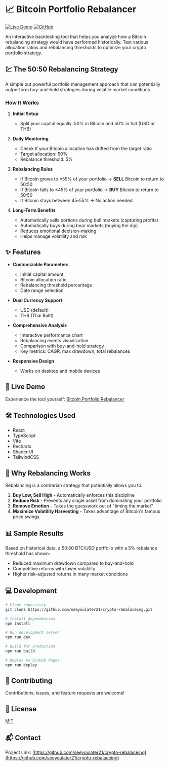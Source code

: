 # 📈 Bitcoin Portfolio Rebalancer

[![Live Demo](https://img.shields.io/badge/Demo-Live%20Site-blue?style=for-the-badge&logo=github)]([https://seeyoulater21.github.io/crypto-rebalaceing/](https://seeyoulater21.github.io/crypto-rebalancing/))
[![GitHub](https://img.shields.io/github/license/seeyoulater21/crypto-rebalaceing?style=for-the-badge)](https://github.com/seeyoulater21/crypto-rebalaceing)

An interactive backtesting tool that helps you analyze how a Bitcoin rebalancing strategy would have performed historically. Test various allocation ratios and rebalancing thresholds to optimize your crypto portfolio strategy.

## 💹 The 50:50 Rebalancing Strategy

A simple but powerful portfolio management approach that can potentially outperform buy-and-hold strategies during volatile market conditions.

### How It Works

1. **Initial Setup**
   - Split your capital equally: 50% in Bitcoin and 50% in fiat (USD or THB)

2. **Daily Monitoring**
   - Check if your Bitcoin allocation has drifted from the target ratio
   - Target allocation: 50%
   - Rebalance threshold: 5%

3. **Rebalancing Rules**
   - If Bitcoin grows to ≥55% of your portfolio → **SELL** Bitcoin to return to 50:50
   - If Bitcoin falls to ≤45% of your portfolio → **BUY** Bitcoin to return to 50:50 
   - If Bitcoin stays between 45-55% → No action needed

4. **Long-Term Benefits**
   - Automatically sells portions during bull markets (capturing profits)
   - Automatically buys during bear markets (buying the dip)
   - Reduces emotional decision-making
   - Helps manage volatility and risk

## ✨ Features

- **Customizable Parameters**
  - Initial capital amount
  - Bitcoin allocation ratio
  - Rebalancing threshold percentage
  - Date range selection

- **Dual Currency Support**
  - USD (default)
  - THB (Thai Baht)

- **Comprehensive Analysis**
  - Interactive performance chart
  - Rebalancing events visualization
  - Comparison with buy-and-hold strategy
  - Key metrics: CAGR, max drawdown, total rebalances

- **Responsive Design**
  - Works on desktop and mobile devices

## 🚀 Live Demo

Experience the tool yourself: [Bitcoin Portfolio Rebalancer](https://seeyoulater21.github.io/crypto-rebalaceing/)

## 🛠️ Technologies Used

- React
- TypeScript
- Vite
- Recharts
- ShadcnUI
- TailwindCSS

## 🧠 Why Rebalancing Works

Rebalancing is a contrarian strategy that potentially allows you to:

1. **Buy Low, Sell High** - Automatically enforces this discipline
2. **Reduce Risk** - Prevents any single asset from dominating your portfolio
3. **Remove Emotion** - Takes the guesswork out of "timing the market"
4. **Maximize Volatility Harvesting** - Takes advantage of Bitcoin's famous price swings

## 📊 Sample Results

Based on historical data, a 50:50 BTC/USD portfolio with a 5% rebalance threshold has shown:

- Reduced maximum drawdown compared to buy-and-hold
- Competitive returns with lower volatility
- Higher risk-adjusted returns in many market conditions

## 💻 Development

```bash
# Clone repository
git clone https://github.com/seeyoulater21/crypto-rebalaceing.git

# Install dependencies
npm install

# Run development server
npm run dev

# Build for production
npm run build

# Deploy to GitHub Pages
npm run deploy
```

## 🤝 Contributing

Contributions, issues, and feature requests are welcome!

## 📝 License

[MIT](LICENSE)

## 📬 Contact

Project Link: [https://github.com/seeyoulater21/crypto-rebalaceing](https://github.com/seeyoulater21/crypto-rebalaceing)

